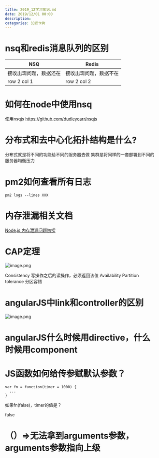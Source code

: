 ```yaml
---
title: 2019_12学习笔记.md
date: 2019/12/01 00:00
description:
categories: 知识卡片
---
```

# nsq和redis消息队列的区别

| NSQ         | Redis       |
| ----------- | ----------- |
| 接收出现问题，数据还在 | 接收出现问题，数据不在 |
| row 2 col 1 | row 2 col 2 |

# 如何在node中使用nsq

使用nsqjs
https://github.com/dudleycarr/nsqjs

# 分布式和去中心化拓扑结构是什么?

分布式就是将不同的功能给不同的服务器去做
集群是将同样的一套部署到不同的服务器均衡压力

# pm2如何查看所有日志

`pm2 logs --lines XXX`

# 内存泄漏相关文档

[Node.js 内存泄漏问题初探](https://zhuanlan.zhihu.com/p/48050809)

# CAP定理

![image.png](http://images.scar.site/WEBRESOURCE1e3a66db2514499deb68feb54277fd1b.png)

Consistency 写操作之后的读操作，必须返回该值
Availability
Partition tolerance 分区容错

# angularJS中link和controller的区别

![image.png](http://images.scar.site/WEBRESOURCEa2d04e6898f5d96ba8df6722bf9eded9.png)

# angularJS什么时候用directive，什么时候用component

# JS函数如何给传参赋默认参数？

```
var fn = function(timer = 1000) {
  ...
}
```

如果fn(false)，timer的值是？

false

# （）=>无法拿到arguments参数，arguments参数指向上级